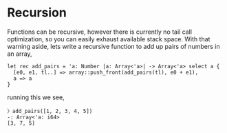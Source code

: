 # Recursion

Functions can be recursive, however there is currently no tail call optimization,
so you can easily exhaust available stack space. With that warning aside, lets
write a recursive function to add up pairs of numbers in an array,

```graphix
let rec add_pairs = 'a: Number |a: Array<'a>| -> Array<'a> select a {
  [e0, e1, tl..] => array::push_front(add_pairs(tl), e0 + e1),
  a => a
}
```

running this we see,

```graphix
〉add_pairs([1, 2, 3, 4, 5])
-: Array<'a: i64>
[3, 7, 5]
```

